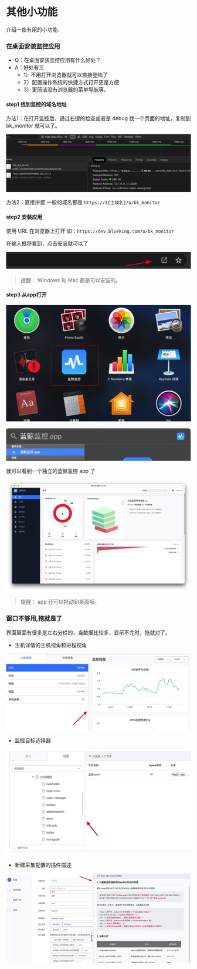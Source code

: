 # 其他小功能

介绍一些有用的小功能.

### 在桌面安装监控应用

* Q：在桌面安装监控应用有什么好处？
* A：好处有三
    * 1）不用打开浏览器就可以直接登陆了
    * 2）配置操作系统的快捷方式打开更是方便
    * 3）更简洁没有浏览器的菜单导航等。

#### step1 找到监控的域名地址

方法1：在打开监控后，通过右键的检查或者是 debug 找一个页面的地址，复制到 bk_monitor 就可以了。

![-w2020](media/15806358666354.jpg)

方法2：直接拼接 一般的域名都是  `https://${主域名}/o/bk_monitor`

#### step2 安装应用

使用 URL 在浏览器上打开 如：`https://dev.blueking.com/o/bk_monitor`

在输入框将看到，点击安装就可以了

![-w2020](media/15806360558705.jpg)

> 提醒： Windows 和 Mac 都是可以安装的。

#### step3 从app打开

![-w2020](media/15806368035193.jpg)

![-w2020](media/15806361577834.jpg)

就可以看到一个独立的蓝鲸监控 app 了

![-w2020](media/15806362187846.jpg)

> 提醒： app 还可以拖动到桌面哦。

### 窗口不够用,拖就是了

界面里面有很多是左右分栏的，当数据比较多，显示不完时，拖就对了。

* 主机详情的主机视角和进程视角

![-w2020](media/15806364233920.jpg)

* 监控目标选择器

![-w2020](media/15806364871265.jpg)

* 新建采集配置的插件描述

![-w2020](media/15806365875507.jpg)
